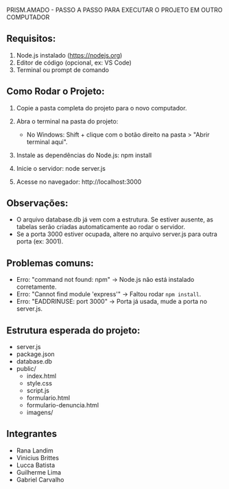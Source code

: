 PRISM.AMADO - PASSO A PASSO PARA EXECUTAR O PROJETO EM OUTRO COMPUTADOR

Requisitos:
-------------
1. Node.js instalado (https://nodejs.org)
2. Editor de código (opcional, ex: VS Code)
3. Terminal ou prompt de comando

Como Rodar o Projeto:
------------------------
1. Copie a pasta completa do projeto para o novo computador.

2. Abra o terminal na pasta do projeto:
   - No Windows: Shift + clique com o botão direito na pasta > "Abrir terminal aqui".

3. Instale as dependências do Node.js:
   npm install

4. Inicie o servidor:
   node server.js

5. Acesse no navegador:
   http://localhost:3000

 Observações:
--------------
- O arquivo database.db já vem com a estrutura. Se estiver ausente, as tabelas serão criadas automaticamente ao rodar o servidor.
- Se a porta 3000 estiver ocupada, altere no arquivo server.js para outra porta (ex: 3001).

Problemas comuns:
-------------------
- Erro: "command not found: npm" → Node.js não está instalado corretamente.
- Erro: "Cannot find module 'express'" → Faltou rodar `npm install`.
- Erro: "EADDRINUSE: port 3000" → Porta já usada, mude a porta no server.js.

Estrutura esperada do projeto:
---------------------------------
- server.js
- package.json
- database.db
- public/
  - index.html
  - style.css
  - script.js
  - formulario.html
  - formulario-denuncia.html
  - imagens/

## Integrantes

- Rana Landim 
- Vinicius Brittes
- Lucca Batista
- Guilherme Lima
- Gabriel Carvalho

